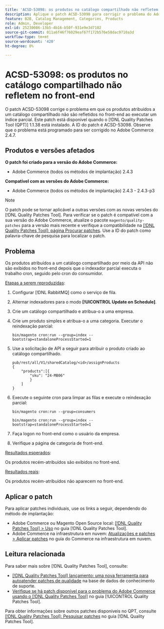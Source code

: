 ```yaml
---
title: 'ACSD-53098: os produtos no catálogo compartilhado não refletem no front-end'
description: Aplique o patch ACSD-53098 para corrigir o problema do Adobe Commerce em que os produtos atribuídos a um catálogo compartilhado não refletem no front-end ao executar um índice parcial.
feature: B2B, Catalog Management, Categories, Products
role: Admin, Developer
exl-id: 25230086-13b5-4b16-b50f-931e9e3d7102
source-git-commit: 011a6f46f76029eaf67f172b576e58dac9710a3d
workflow-type: tm+mt
source-wordcount: '420'
ht-degree: 0%

---
```


# ACSD-53098: os produtos no catálogo compartilhado não refletem no front-end

O patch ACSD-53098 corrige o problema em que os produtos atribuídos a um catálogo compartilhado não são refletidos no front-end ao executar um índice parcial. Este patch está disponível quando o [!DNL Quality Patches Tool (QPT)] 1.1.38 está instalado. A ID do patch é ACSD-53098. Observe que o problema está programado para ser corrigido no Adobe Commerce 2.4.7.

## Produtos e versões afetados

**O patch foi criado para a versão do Adobe Commerce:**

* Adobe Commerce (todos os métodos de implantação) 2.4.3

**Compatível com as versões do Adobe Commerce:**

* Adobe Commerce (todos os métodos de implantação) 2.4.3 - 2.4.3-p3

>[!NOTE]
>
>O patch pode se tornar aplicável a outras versões com as novas versões do [!DNL Quality Patches Tool]. Para verificar se o patch é compatível com a sua versão do Adobe Commerce, atualize o pacote `magento/quality-patches` para a versão mais recente e verifique a compatibilidade na [[!DNL Quality Patches Tool]: página Procurar patches](https://experienceleague.adobe.com/tools/commerce-quality-patches/index.html?lang=pt-BR). Use a ID do patch como palavra-chave de pesquisa para localizar o patch.

## Problema

Os produtos atribuídos a um catálogo compartilhado por meio da API não são exibidos no front-end depois que o indexador parcial executa o trabalho cron, seguido pelo cron do consumidor.

<u>Etapas a serem reproduzidas</u>:

1. Configurar [!DNL RabbitMQ] como o serviço de fila.
1. Alternar indexadores para o modo **[!UICONTROL Update on Schedule]**.
1. Crie um catálogo compartilhado e atribua-o a uma empresa.
1. Crie um produto simples e atribua-o a uma categoria. Executar o reindexação parcial:

   `bin/magento cron:run --group=index --bootstrap=standaloneProcessStarted=1`

1. Use a solicitação de API a seguir para atribuir o produto criado ao catálogo compartilhado.

   ```
   pub/rest/all/V1/sharedCatalog/<id>/assignProducts
   {
       "products":[{
           "sku": "24-MB06"
           }
       ]
   }
   ```

1. Execute o seguinte cron para limpar as filas e execute o reindexação parcial:

   `bin/magento cron:run --group=consumers`

   `bin/magento cron:run --group=index --bootstrap=standaloneProcessStarted=1`

1. Faça logon no front-end como o usuário da empresa.
1. Verifique a página de categoria de front-end.

<u>Resultados esperados</u>:

Os produtos recém-atribuídos são exibidos no front-end.

<u>Resultados reais</u>:

Os produtos recém-atribuídos não aparecem no front-end.

## Aplicar o patch

Para aplicar patches individuais, use os links a seguir, dependendo do método de implantação:

* Adobe Commerce ou Magento Open Source local: [[!DNL Quality Patches Tool] > Uso](/help/tools/quality-patches-tool/usage.md) no guia [!DNL Quality Patches Tool].
* Adobe Commerce na infraestrutura em nuvem: [Atualizações e patches > Aplicar patches](https://experienceleague.adobe.com/docs/commerce-cloud-service/user-guide/develop/upgrade/apply-patches.html?lang=pt-BR) no guia do Commerce na infraestrutura em nuvem.

## Leitura relacionada

Para saber mais sobre [!DNL Quality Patches Tool], consulte:

* [[!DNL Quality Patches Tool] lançamento: uma nova ferramenta para autoatender patches de qualidade](https://experienceleague.adobe.com/pt-br/docs/commerce-operations/tools/quality-patches-tool/quality-patches-tool-to-self-serve-quality-patches) na base de dados de conhecimento de suporte.
* [Verifique se há patch disponível para o problema do Adobe Commerce usando o  [!DNL Quality Patches Tool]](/help/tools/quality-patches-tool/patches-available-in-qpt/check-patch-for-magento-issue-with-magento-quality-patches.md) no guia [!UICONTROL Quality Patches Tool].


Para obter informações sobre outros patches disponíveis no QPT, consulte [[!DNL Quality Patches Tool]: Pesquisar patches](https://experienceleague.adobe.com/tools/commerce-quality-patches/index.html?lang=pt-BR) no guia [!DNL Quality Patches Tool].
